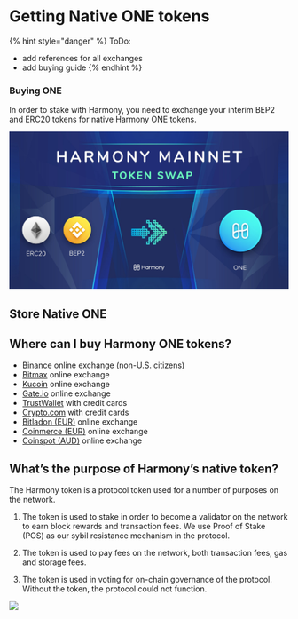 # Getting Native ONE tokens

{% hint style="danger" %}
ToDo:

* add references for all exchanges
* add buying guide
{% endhint %}



### Buying ONE

In order to stake with Harmony, you need to exchange your interim BEP2 and ERC20 tokens for native Harmony ONE tokens.

![](../.gitbook/assets/image.png)



## Store Native ONE <a id="where-can-i-buy-harmony-one-tokens"></a>

## Where can I buy Harmony ONE tokens? <a id="where-can-i-buy-harmony-one-tokens"></a>

* ​[Binance](https://harmony.one/binance) online exchange \(non-U.S. citizens\)
* ​[Bitmax](https://bitmax.io/#/home) online exchange
* ​[Kucoin](https://www.kucoin.com/) online exchange
* ​[Gate.io](https://www.gate.io/) online exchange
* ​[TrustWallet](https://harmony.one/wallet) with credit cards
* ​[Crypto.com](https://harmony.one/card) with credit cards
* ​[Bitladon \(EUR\)](https://www.bitladon.com/coins) online exchange
* ​[Coinmerce \(EUR\)](https://coinmerce.io/uk/buy/one/) online exchange
* ​[Coinspot \(AUD\)](https://twitter.com/coinspotau/status/1145869420151001088?s=20) online exchange

##  <a id="for-us-token-holders"></a>

## **What’s the purpose of Harmony’s native token?** <a id="whats-the-purpose-of-harmonys-native-token"></a>

The Harmony token is a protocol token used for a number of purposes on the network.

1. The token is used to stake in order to become a validator on the network to earn block rewards and transaction fees. We use Proof of Stake \(POS\) as our sybil resistance mechanism in the protocol.

2. The token is used to pay fees on the network, both transaction fees, gas and storage fees.

3. The token is used in voting for on-chain governance of the protocol. Without the token, the protocol could not function.

![](https://blobscdn.gitbook.com/v0/b/gitbook-28427.appspot.com/o/assets%2F-LmAX_HMpSpsui65xcBN%2F-Lo-H37bOq_WdgxtPFYX%2F-Lo-NH5zTGsk60u8z1zn%2FONE%20Token%20Release%20Schedule.png?alt=media&token=ca1bbfe0-2423-42ba-9e85-cc980a0733ca)

